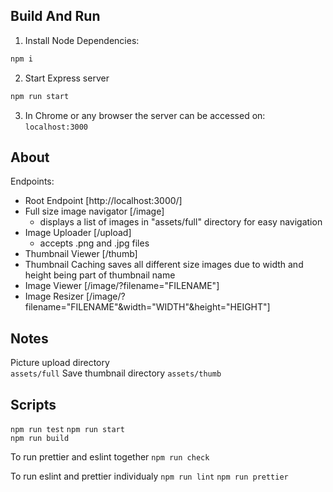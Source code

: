  ## Build And Run 

1. Install Node Dependencies:  
 ```bash
 npm i
 ```

2. Start Express server  
```bash
npm run start
```

3. In Chrome or any browser the server can be accessed on:  
`localhost:3000`

## About
Endpoints:
- Root Endpoint [http://localhost:3000/]
- Full size image navigator [/image]
    - displays a list of images in "assets/full" directory for easy navigation
- Image Uploader [/upload]
    - accepts .png and .jpg files
- Thumbnail Viewer [/thumb]
- Thumbnail Caching saves all different size images due to width and height being part of thumbnail name
- Image Viewer [/image/?filename="FILENAME"]
- Image Resizer [/image/?filename="FILENAME"&width="WIDTH"&height="HEIGHT"]

## Notes
Picture upload directory  
`assets/full`
Save thumbnail directory
`assets/thumb`

## Scripts
`npm run test`
`npm run start`  
`npm run build`

To run prettier and eslint together 
`npm run check`

To run eslint and prettier individualy
`npm run lint`
`npm run prettier`





